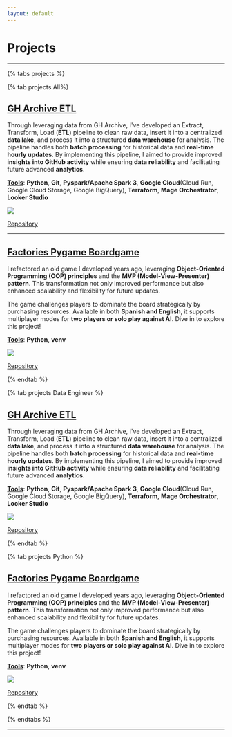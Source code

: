```yaml
---
layout: default
---
```


# Projects

---

{% tabs projects %}

{% tab projects All%}

## [GH Archive ETL](https://github.com/AlmudenaZhou/data-engineer-gharchive)

Through leveraging data from GH Archive, I've developed an Extract, Transform, Load (**ETL**) pipeline to clean raw data, insert it into a centralized **data lake**, and process it into a structured **data warehouse** for analysis. The pipeline handles both **batch processing** for historical data and **real-time hourly updates**. By implementing this pipeline, I aimed to provide improved **insights into GitHub activity** while ensuring **data reliability** and facilitating future advanced **analytics**. 

<u><b>Tools</b></u>: **Python**, **Git**, **Pyspark/Apache Spark 3**, **Google Cloud**(Cloud Run, Google Cloud Storage, Google BigQuery), **Terraform**, **Mage Orchestrator**, **Looker Studio**

<img src="assets/images/gharchive_fig.png?raw=true"/>

[Repository](https://github.com/AlmudenaZhou/data-engineer-gharchive)

---

## [Factories Pygame Boardgame](https://github.com/AlmudenaZhou/Factories-PygameBoardGame)

I refactored an old game I developed years ago, leveraging **Object-Oriented Programming (OOP) principles** and the **MVP (Model-View-Presenter) pattern**. This transformation not only improved performance but also enhanced scalability and flexibility for future updates.

The game challenges players to dominate the board strategically by purchasing resources. Available in both **Spanish and English**, it supports multiplayer modes for **two players or solo play against AI**. Dive in to explore this project!

<u><b>Tools</b></u>: **Python**, **venv**

<img src="assets/images/factories_pygame_boardgame.png?raw=true"/>

[Repository](https://github.com/AlmudenaZhou/Factories-PygameBoardGame)


{% endtab %}

{% tab projects Data Engineer %}

## [GH Archive ETL](https://github.com/AlmudenaZhou/data-engineer-gharchive)

Through leveraging data from GH Archive, I've developed an Extract, Transform, Load (**ETL**) pipeline to clean raw data, insert it into a centralized **data lake**, and process it into a structured **data warehouse** for analysis. The pipeline handles both **batch processing** for historical data and **real-time hourly updates**. By implementing this pipeline, I aimed to provide improved **insights into GitHub activity** while ensuring **data reliability** and facilitating future advanced **analytics**. 

<u><b>Tools</b></u>: **Python**, **Git**, **Pyspark/Apache Spark 3**, **Google Cloud**(Cloud Run, Google Cloud Storage, Google BigQuery), **Terraform**, **Mage Orchestrator**, **Looker Studio**

<img src="assets/images/gharchive_fig.png?raw=true"/>

[Repository](https://github.com/AlmudenaZhou/data-engineer-gharchive)

{% endtab %}

{% tab projects Python %}

## [Factories Pygame Boardgame](https://github.com/AlmudenaZhou/Factories-PygameBoardGame)

I refactored an old game I developed years ago, leveraging **Object-Oriented Programming (OOP) principles** and the **MVP (Model-View-Presenter) pattern**. This transformation not only improved performance but also enhanced scalability and flexibility for future updates.

The game challenges players to dominate the board strategically by purchasing resources. Available in both **Spanish and English**, it supports multiplayer modes for **two players or solo play against AI**. Dive in to explore this project!

<u><b>Tools</b></u>: **Python**, **venv**

<img src="assets/images/factories_pygame_boardgame.png?raw=true"/>

[Repository](https://github.com/AlmudenaZhou/Factories-PygameBoardGame)

{% endtab %}

{% endtabs %}

---
